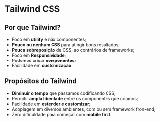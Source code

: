 # Tailwind CSS

## Por que Tailwind?
- Foco em **utility** e não componentes;
- **Pouco ou nenhum CSS** para atingir bons resultados;
- **Pouca sobreposição** de CSS, ao contrários de frameworks;
- Foco em **Responsividade**;
- Podemos cricar **componentes**;
- Facilidade em **customização**.

## Propósitos do Tailwind
- **Diminuir o tempo** que passamos codificando CSS;
- Permitir **ampla liberdade** entre os componentes que criamos;
- Facilidade em **estender e customizar**;
- Acoplagem em diversos ambientes, com ou sem framework fron-end;
- Zero dificuldade para começar com **mobile first**.